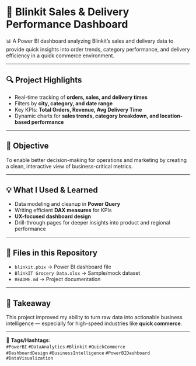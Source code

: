 # 🚀 Blinkit Sales & Delivery Performance Dashboard

📊 A Power BI dashboard analyzing Blinkit’s sales and delivery data to provide quick insights into order trends, category performance, and delivery efficiency in a quick commerce environment.

---

## 🔍 Project Highlights
- Real-time tracking of **orders, sales, and delivery times**  
- Filters by **city, category, and date range**  
- Key KPIs: **Total Orders, Revenue, Avg Delivery Time**  
- Dynamic charts for **sales trends, category breakdown, and location-based performance**  

---

## 🎯 Objective
To enable better decision-making for operations and marketing by creating a clean, interactive view of business-critical metrics.  

---

## 💡 What I Used & Learned
- Data modeling and cleanup in **Power Query**  
- Writing efficient **DAX measures** for KPIs  
- **UX-focused dashboard design**  
- Drill-through pages for deeper insights into product and regional performance  

---

## 📂 Files in this Repository
- `blinkit.pbix` → Power BI dashboard file
- `BlinkIT Grocery Data.xlsx` → Sample/mock dataset  
- `README.md` → Project documentation  

---

## 📌 Takeaway
This project improved my ability to turn raw data into actionable business intelligence — especially for high-speed industries like **quick commerce**.  

---

🔖 **Tags/Hashtags**:  
`#PowerBI` `#DataAnalytics` `#Blinkit` `#QuickCommerce`  
`#DashboardDesign` `#BusinessIntelligence` `#PowerBIDashboard` `#DataVisualization`
